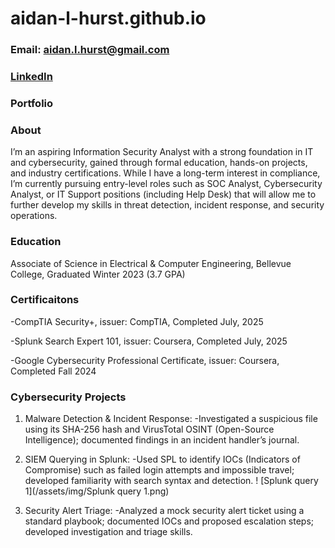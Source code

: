 # aidan-l-hurst.github.io
### Email: aidan.l.hurst@gmail.com
### [LinkedIn](https://www.linkedin.com/in/aidan-hurst-445453303 )
### Portfolio
### About
I’m an aspiring Information Security Analyst with a strong foundation in IT and 
cybersecurity, gained through formal education, hands-on projects, and industry 
certifications. While I have a long-term interest in compliance, I’m currently 
pursuing entry-level roles such as SOC Analyst, Cybersecurity Analyst, or IT 
Support positions (including Help Desk) that will allow me to further develop 
my skills in threat detection, incident response, and security operations.

### Education
Associate of Science in Electrical & Computer Engineering, Bellevue College, 
Graduated Winter 2023 (3.7 GPA)

### Certificaitons 
-CompTIA Security+, issuer: CompTIA, Completed July, 2025

-Splunk Search Expert 101, issuer: Coursera, Completed July, 2025

-Google Cybersecurity Professional Certificate, issuer: Coursera, Completed Fall 2024

### Cybersecurity Projects 
1. Malware Detection & Incident Response: 
-Investigated a suspicious file using its SHA-256 hash and VirusTotal OSINT 
(Open-Source Intelligence); documented findings in an incident handler’s journal.

2. SIEM Querying in Splunk: 
-Used SPL to identify IOCs (Indicators of Compromise) such as failed login attempts 
and impossible travel; developed familiarity with search syntax and detection.
! [Splunk query 1](/assets/img/Splunk query 1.png)
3. Security Alert Triage: 
-Analyzed a mock security alert ticket using a standard playbook; documented IOCs 
and proposed escalation steps; developed investigation and triage skills.

